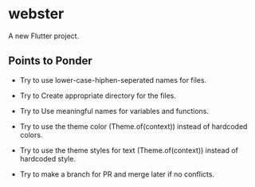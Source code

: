 # webster

A new Flutter project.

## Points to Ponder

- Try to use lower-case-hiphen-seperated names for files.
- Try to Create appropriate directory for the files.
- Try to Use meaningful names for variables and functions.
- Try to use the theme color (Theme.of(context)) instead of hardcoded colors.
- Try to use the theme styles for text (Theme.of(context)) instead of hardcoded style.


- Try to make a branch for PR and merge later if no conflicts.